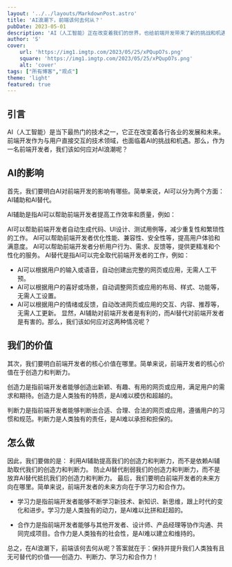 ```yaml
---
layout: '../../layouts/MarkdownPost.astro'
title: 'AI浪潮下，前端该何去何从？'
pubDate: 2023-05-01
description: 'AI（人工智能）正在改变着我们的世界，也给前端开发带来了新的挑战和机遇。作为一名前端开发者，我们该如何应对AI浪潮呢？本文将从AI对前端开发的影响、前端开发者的核心价值和未来方向三个方面，给出一些思考和建议。'
author: 'S'
cover:
    url: 'https://img1.imgtp.com/2023/05/25/xPQupO7s.png'
    square: 'https://img1.imgtp.com/2023/05/25/xPQupO7s.png'
    alt: 'cover'
tags: ["所有博客","观点"]
theme: 'light'
featured: true
---
```


## 引言

AI（人工智能）是当下最热门的技术之一，它正在改变着各行各业的发展和未来。前端开发作为与用户直接交互的技术领域，也面临着AI的挑战和机遇。那么，作为一名前端开发者，我们该如何应对AI浪潮呢？

## AI的影响

首先，我们要明白AI对前端开发的影响有哪些。简单来说，AI可以分为两个方面：AI辅助和AI替代。

AI辅助是指AI可以帮助前端开发者提高工作效率和质量，例如：

AI可以帮助前端开发者自动生成代码、UI设计、测试用例等，减少重复性和繁琐性的工作。
AI可以帮助前端开发者优化性能、兼容性、安全性等，提高用户体验和满意度。
AI可以帮助前端开发者分析用户行为、需求、反馈等，提供更精准和个性化的服务。
AI替代是指AI可以完全取代前端开发者的工作，例如：
 - AI可以根据用户的输入或语音，自动创建出完整的网页或应用，无需人工干预。
 - AI可以根据用户的喜好或场景，自动调整网页或应用的布局、样式、功能等，无需人工设置。
 - AI可以根据用户的情绪或反馈，自动改进网页或应用的交互、内容、推荐等，无需人工更新。
显然，AI辅助对前端开发者是有利的，而AI替代对前端开发者是有害的。那么，我们该如何应对这两种情况呢？

## 我们的价值

其次，我们要明白前端开发者的核心价值在哪里。简单来说，前端开发者的核心价值在于创造力和判断力。

创造力是指前端开发者能够创造出新颖、有趣、有用的网页或应用，满足用户的需求和期待。创造力是人类独有的特质，是AI难以模仿和超越的。

判断力是指前端开发者能够判断出合适、合理、合法的网页或应用，遵循用户的习惯和规范。判断力是人类独有的责任，是AI难以承担和担保的。

## 怎么做

因此，我们要做的是：
利用AI辅助提高我们的创造力和判断力，而不是依赖AI辅助取代我们的创造力和判断力。
防止AI替代削弱我们的创造力和判断力，而不是放弃AI替代抵抗我们的创造力和判断力。
最后，我们要明白前端开发者的未来方向在哪里。简单来说，前端开发者的未来方向在于学习力和合作力。

 - 学习力是指前端开发者能够不断学习新技术、新知识、新思维，跟上时代的变化和进步。学习力是人类独有的动力，是AI难以比拼和赶超的。

 - 合作力是指前端开发者能够与其他开发者、设计师、产品经理等协作沟通、共同完成项目。合作力是人类独有的社会性，是AI难以建立和维持的。

总之，在AI浪潮下，前端该何去何从呢？答案就在于：保持并提升我们人类独有且无可替代的价值——创造力、判断力、学习力和合作力！


